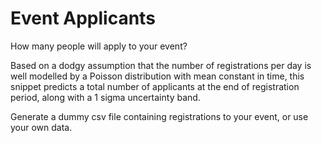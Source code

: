 # Event Applicants
How many people will apply to your event?

Based on a dodgy assumption that the number of registrations per day is well modelled by a Poisson distribution with mean constant in time, this snippet predicts a total number of applicants at the end of registration period, along with a 1 sigma uncertainty band.

Generate a dummy csv file containing registrations to your event, or use your own data.
